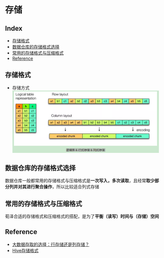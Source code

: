 存储
===

Index
---
- [存储格式](#存储格式)
- [数据仓库的存储格式选择](#数据仓库的存储格式选择)
- [常用的存储格式与压缩格式](#常用的存储格式与压缩格式)
- [Reference](#Reference)

## 存储格式
- 存储方式<br/>
![示例图](../图片/存储方式.png)

## 数据仓库的存储格式选择
数据仓库一般都常用的存储格式与压缩格式是**一次写入，多次读取**，且经常**取少部分列并对其进行聚合操作**，所以比较适合列式存储

## 常用的存储格式与压缩格式
荀泽合适的存储格式和压缩格式的搭配，是为了**平衡（读写）时间与（存储）空间**

## Reference
- [大数据存取的选择：行存储还是列存储？](https://www.infoq.cn/article/bigdata-store-choose)
- [Hive存储格式](https://www.jianshu.com/p/f725220bf197)
